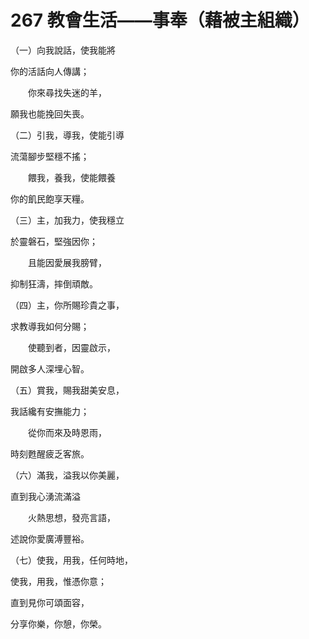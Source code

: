 # 267 教會生活——事奉（藉被主組織）

（一）向我說話，使我能將

你的活話向人傳講；

　　你來尋找失迷的羊，

願我也能挽回失喪。

（二）引我，導我，使能引導

流蕩腳步堅穩不搖；

　　餵我，養我，使能餵養

你的飢民飽享天糧。

（三）主，加我力，使我穩立

於靈磐石，堅強因你；

　　且能因愛展我膀臂，

抑制狂濤，摔倒頑敵。

（四）主，你所賜珍貴之事，

求教導我如何分賜；

　　使聽到者，因靈啟示，

開啟多人深埋心智。

（五）賞我，賜我甜美安息，

我話纔有安撫能力；

　　從你而來及時恩雨，

時刻甦醒疲乏客旅。

（六）滿我，溢我以你美麗，

直到我心湧流滿溢

　　火熱思想，發亮言語，

述說你愛廣溥豐裕。

（七）使我，用我，任何時地，

使我，用我，惟憑你意；

直到見你可頌面容，

分享你樂，你憩，你榮。

